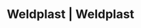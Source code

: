---
Filename: "eshop-products-variant747"
Link: "file:/Users/vinayakpatel/Downloads/www.weldplast.cz/eshop_products_compare/add/eshop-products-variant747"
product_name: "null"
product_id: "null"
title: "Weldplast | Weldplast"
product_desc: ""
product_specs: ""
product_downloads: ""
href: ""
p_desc_2: ""
accessories: ""
similar_products: ""
---